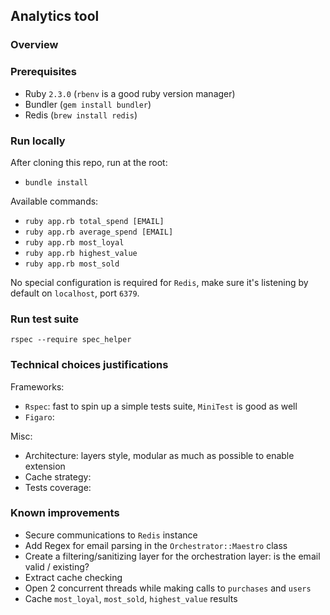 ## Analytics tool

### Overview

### Prerequisites

- Ruby `2.3.0` (`rbenv` is a good ruby version manager)
- Bundler (`gem install bundler`)
- Redis (`brew install redis`)

### Run locally

After cloning this repo, run at the root:
- `bundle install`

Available commands:
- `ruby app.rb total_spend [EMAIL]`
- `ruby app.rb average_spend [EMAIL]`
- `ruby app.rb most_loyal`
- `ruby app.rb highest_value`
- `ruby app.rb most_sold`

No special configuration is required for `Redis`, make sure it's listening by default on `localhost`, port `6379`.

### Run test suite

`rspec --require spec_helper`

### Technical choices justifications

Frameworks:
- `Rspec`: fast to spin up a simple tests suite, `MiniTest` is good as well
- `Figaro`:

Misc:
- Architecture: layers style, modular as much as possible to enable extension
- Cache strategy:
- Tests coverage:

### Known improvements

- Secure communications to `Redis` instance
- Add Regex for email parsing in the `Orchestrator::Maestro` class
- Create a filtering/sanitizing layer for the orchestration layer: is the email valid / existing?
- Extract cache checking
- Open 2 concurrent threads while making calls to `purchases` and `users`
- Cache `most_loyal`, `most_sold`, `highest_value` results